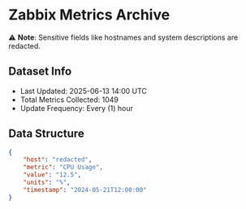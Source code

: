 # Zabbix Metrics Archive

⚠️ **Note**: Sensitive fields like hostnames and system descriptions are redacted.

## Dataset Info
- Last Updated: 2025-06-13 14:00 UTC
- Total Metrics Collected: 1049
- Update Frequency: Every (1) hour

## Data Structure
```json
{
    "host": "redacted",
    "metric": "CPU Usage",
    "value": "12.5",
    "units": "%",
    "timestamp": "2024-05-21T12:00:00"
}
```
